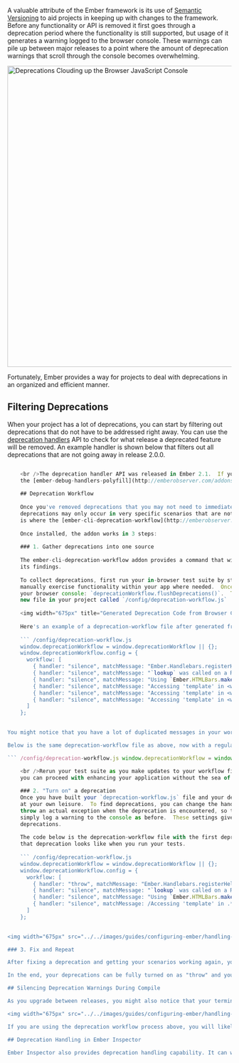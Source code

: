 A valuable attribute of the Ember framework is its use of [Semantic Versioning](http://semver.org/) to aid projects in keeping up with changes to the framework. Before any functionality or API is removed it first goes through a deprecation period where the functionality is still supported, but usage of it generates a warning logged to the browser console. These warnings can pile up between major releases to a point where the amount of deprecation warnings that scroll through the console becomes overwhelming.

<img width="675px" title="Deprecations Clouding up the Browser JavaScript Console" src="../../images/guides/configuring-ember/handling-deprecations/deprecations-in-console.png" />

Fortunately, Ember provides a way for projects to deal with deprecations in an organized and efficient manner.

## Filtering Deprecations

When your project has a lot of deprecations, you can start by filtering out deprecations that do not have to be addressed right away. You can use the [deprecation handlers](http://emberjs.com/api/classes/Ember.Debug.html#method_registerDeprecationHandler) API to check for what release a deprecated feature will be removed. An example handler is shown below that filters out all deprecations that are not going away in release 2.0.0.

``` app/initializers/main.js if (Ember.Debug && typeof Ember.Debug.registerDeprecationHandler === 'function') { Ember.Debug.registerDeprecationHandler((message, options, next) => { if (options && options.until && options.until !== '2.0.0') { return; } next(message, options); }); }

    <br />The deprecation handler API was released in Ember 2.1.  If you would like to leverage this API in a prior release of Ember you can install
    the [ember-debug-handlers-polyfill](http://emberobserver.com/addons/ember-debug-handlers-polyfill) addon into your project.
    
    ## Deprecation Workflow
    
    Once you've removed deprecations that you may not need to immediately address, you may still be left with many deprecations.  Also, your remaining
    deprecations may only occur in very specific scenarios that are not obvious.  How then should you go about finding and fixing these?  This
    is where the [ember-cli-deprecation-workflow](http://emberobserver.com/addons/ember-cli-deprecation-workflow) addon can be extremely helpful.
    
    Once installed, the addon works in 3 steps:
    
    ### 1. Gather deprecations into one source
    
    The ember-cli-deprecation-workflow addon provides a command that will collect deprecations from your console and generate JavaScript code listing
    its findings.
    
    To collect deprecations, first run your in-browser test suite by starting your development server and navigating to `http://localhost:4200/tests`.  If your test suite isn't fully covering your app's functionality, you may also
    manually exercise functionality within your app where needed.  Once you've exercised the app to your satisfaction, run the following command within
    your browser console: `deprecationWorkflow.flushDeprecations()`.  This will print to the console JavaScript code, which you should then copy to a
    new file in your project called `/config/deprecation-workflow.js`
    
    <img width="675px" title="Generated Deprecation Code from Browser Console" src="../../images/guides/configuring-ember/handling-deprecations/generate-deprecation-code.png"/>
    
    Here's an example of a deprecation-workflow file after generated from the console:
    
    ``` /config/deprecation-workflow.js
    window.deprecationWorkflow = window.deprecationWorkflow || {};
    window.deprecationWorkflow.config = {
      workflow: [
        { handler: "silence", matchMessage: "Ember.Handlebars.registerHelper is deprecated, please refactor to Ember.Helper.helper." },
        { handler: "silence", matchMessage: "`lookup` was called on a Registry. The `initializer` API no longer receives a container, and you should use an `instanceInitializer` to look up objects from the container." },
        { handler: "silence", matchMessage: "Using `Ember.HTMLBars.makeBoundHelper` is deprecated. Please refactor to using `Ember.Helper` or `Ember.Helper.helper`." },
        { handler: "silence", matchMessage: "Accessing 'template' in <web-directory@component:x-select::ember1381> is deprecated. To determine if a block was specified to <web-directory@component:x-select::ember1381> please use '{{#if hasBlock}}' in the components layout." },
        { handler: "silence", matchMessage: "Accessing 'template' in <web-directory@component:x-select::ember1402> is deprecated. To determine if a block was specified to <web-directory@component:x-select::ember1402> please use '{{#if hasBlock}}' in the components layout." },
        { handler: "silence", matchMessage: "Accessing 'template' in <web-directory@component:x-select::ember1407> is deprecated. To determine if a block was specified to <web-directory@component:x-select::ember1407> please use '{{#if hasBlock}}' in the components layout." }
      ]
    };
    

You might notice that you have a lot of duplicated messages in your workflow file, like the 3 messages in the above example that start with `Accessing 'template' in...`. This is because some of the deprecation messages provide context to the specific deprecation, making them different than the same deprecation in other parts of the app. If you want to consolidate the duplication, you can use a simple regular expression with a wildcard (`.*`) for the part of the message that varies per instance.

Below is the same deprecation-workflow file as above, now with a regular expression on line 7 to remove some redundant messages. Note that the double quotes around `matchMessage` have also been replaced with forward slashes.

``` /config/deprecation-workflow.js window.deprecationWorkflow = window.deprecationWorkflow || {}; window.deprecationWorkflow.config = { workflow: [ { handler: "silence", matchMessage: "Ember.Handlebars.registerHelper is deprecated, please refactor to Ember.Helper.helper." }, { handler: "silence", matchMessage: "`lookup` was called on a Registry. The `initializer` API no longer receives a container, and you should use an `instanceInitializer` to look up objects from the container." }, { handler: "silence", matchMessage: "Using `Ember.HTMLBars.makeBoundHelper` is deprecated. Please refactor to using `Ember.Helper` or `Ember.Helper.helper`." }, { handler: "silence", matchMessage: /Accessing 'template' in .* is deprecated. To determine if a block was specified to .* please use '{{#if hasBlock}}' in the components layout./ } ] };

    <br />Rerun your test suite as you make updates to your workflow file and you should validate that your deprecations are gone. Once that is completed,
    you can proceed with enhancing your application without the sea of deprecation warnings clouding your log.
    
    ### 2. "Turn on" a deprecation
    Once you have built your `deprecation-workflow.js` file and your deprecations are silenced, you can begin to work on deprecations one by one
    at your own leisure.  To find deprecations, you can change the handler value of that message to either `throw` or `log`.  Throw will
    throw an actual exception when the deprecation is encountered, so that tests that use the deprecated feature will fail.  Choosing to log will
    simply log a warning to the console as before.  These settings give you some flexibility on how you want to go about fixing the
    deprecations.
    
    The code below is the deprecation-workflow file with the first deprecation set to throw an exception on occurrence.  The image demonstrates what
    that deprecation looks like when you run your tests.
    
    ``` /config/deprecation-workflow.js
    window.deprecationWorkflow = window.deprecationWorkflow || {};
    window.deprecationWorkflow.config = {
      workflow: [
        { handler: "throw", matchMessage: "Ember.Handlebars.registerHelper is deprecated, please refactor to Ember.Helper.helper." },
        { handler: "silence", matchMessage: "`lookup` was called on a Registry. The `initializer` API no longer receives a container, and you should use an `instanceInitializer` to look up objects from the container." },
        { handler: "silence", matchMessage: "Using `Ember.HTMLBars.makeBoundHelper` is deprecated. Please refactor to using `Ember.Helper` or `Ember.Helper.helper`." },
        { handler: "silence", matchMessage: /Accessing 'template' in .* is deprecated. To determine if a block was specified to .* please use '{{#if hasBlock}}' in the components layout./ }
      ]
    };
    

<img width="675px" src="../../images/guides/configuring-ember/handling-deprecations/failed-test-from-deprecation.png" />

### 3. Fix and Repeat

After fixing a deprecation and getting your scenarios working again, you might want to leave the deprecation message in the workflow file with the throw handler enabled. This will ensure you haven't missed anything, and ensure no new deprecated calls of that type are introduced to your project. Next, it's just a matter of going down the list, updating the handler, and fixing each remaining deprecation.

In the end, your deprecations can be fully turned on as "throw" and you should be able to use your application without error. At this point, you can go ahead and update your Ember version! When you upgrade, be sure you remove the deprecations you've fixed from the deprecation workflow file, so that you can start the process over for the next release.

## Silencing Deprecation Warnings During Compile

As you upgrade between releases, you might also notice that your terminal log begins to stream template-related deprecation warnings during the compile process, making it difficult to review your compilation logs.

<img width="675px" src="../../images/guides/configuring-ember/handling-deprecations/compile-deprecations.png" title="Compile Deprecations Clouding Log" />

If you are using the deprecation workflow process above, you will likely prefer to gather these warnings during runtime execution instead. The way to hide these warnings during compile is to install the [ember-cli-template-lint](http://emberobserver.com/addons/ember-cli-template-lint) addon. It suppresses template deprecation warnings during compile in favor of showing them in the browser console during test suite execution or application usage.

## Deprecation Handling in Ember Inspector

Ember Inspector also provides deprecation handling capability. It can work complimentary to ember-cli-deprecation-workflow. As you unsilence deprecations to fix them, the inspector can allow you to more quickly find where in your code a deprecation occurs when you run into it at runtime, reducing the amount of stack trace browsing you have to do. For more information on using deprecation handling in Ember Inspector, see its [guides section](../../ember-inspector/deprecations/).